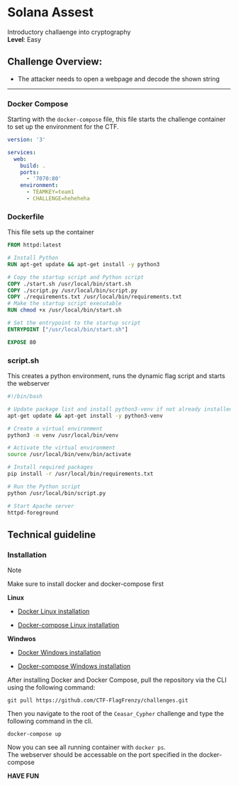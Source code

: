 # Solana Assest

Introductory challaenge into cryptography  
**Level**: Easy

## Challenge Overview:

  - The attacker needs to open a webpage and decode the shown string


---

### Docker Compose

Starting with the `docker-compose` file, this file starts the challenge container to set up the environment for the CTF.


```yml
version: '3'

services:
  web:
    build: .
    ports:
      - '7070:80'
    environment:
      - TEAMKEY=team1
      - CHALLENGE=heheheha
```


### Dockerfile

This file sets up the container

```Dockerfile
FROM httpd:latest

# Install Python
RUN apt-get update && apt-get install -y python3

# Copy the startup script and Python script
COPY ./start.sh /usr/local/bin/start.sh
COPY ./script.py /usr/local/bin/script.py
COPY ./requirements.txt /usr/local/bin/requirements.txt
# Make the startup script executable
RUN chmod +x /usr/local/bin/start.sh

# Set the entrypoint to the startup script
ENTRYPOINT ["/usr/local/bin/start.sh"]

EXPOSE 80
```

### script.sh

This creates a python environment, runs the dynamic flag script and starts the webserver

```sh
#!/bin/bash

# Update package list and install python3-venv if not already installed
apt-get update && apt-get install -y python3-venv

# Create a virtual environment
python3 -m venv /usr/local/bin/venv

# Activate the virtual environment
source /usr/local/bin/venv/bin/activate

# Install required packages
pip install -r /usr/local/bin/requirements.txt

# Run the Python script
python /usr/local/bin/script.py

# Start Apache server
httpd-foreground
```


## Technical guideline

### Installation

> [!NOTE]
> Make sure to install docker and docker-compose first

**Linux**

- [Docker Linux installation](https://docs.docker.com/engine/install/ubuntu/)

- [Docker-compose Linux installation](https://docs.docker.com/compose/install/linux/)

**Windwos**

- [Docker Windows installation](https://docs.docker.com/desktop/setup/install/windows-install/)

- [Docker-compose Windows installation](https://docs.docker.com/compose/install/)

After installing Docker and Docker Compose, pull the repository via the CLI using the following command:

```
git pull https://github.com/CTF-FlagFrenzy/challenges.git
```

Then you navigate to the root of the `Ceasar_Cypher` challenge and type the following command in the cli.

```
docker-compose up
```

Now you can see all running container with `docker ps`.  
The webserver should be accessable on the port specified in the docker-compose

**HAVE FUN**



